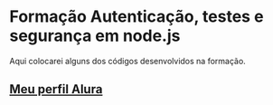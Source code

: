 # Formação Autenticação, testes e segurança em node.js
Aqui colocarei alguns dos códigos desenvolvidos na formação.

## [Meu perfil Alura](https://cursos.alura.com.br/user/gomespucienik)
